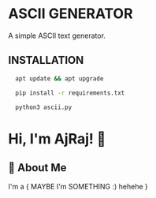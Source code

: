 
# ASCII GENERATOR

A simple ASCII text generator.




## INSTALLATION


```bash
  apt update && apt upgrade
```

```bash
  pip install -r requirements.txt
```

```bash
  python3 ascii.py
```

    
  
# Hi, I'm AjRaj! 👋

  
## 🚀 About Me
I'm a { MAYBE I'm SOMETHING :) hehehe }

  
